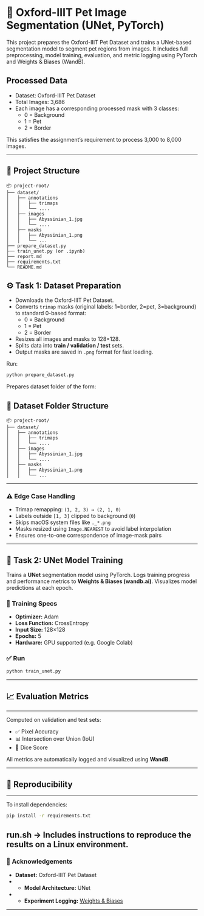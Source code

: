 # 🐾 Oxford-IIIT Pet Image Segmentation (UNet, PyTorch)

This project prepares the Oxford-IIIT Pet Dataset and trains a UNet-based segmentation model to segment pet regions from images. It includes full preprocessing, model training, evaluation, and metric logging using PyTorch and Weights & Biases (WandB).
## Processed Data

- Dataset: Oxford-IIIT Pet Dataset
- Total Images: 3,686
- Each image has a corresponding processed mask with 3 classes:
  - 0 = Background
  - 1 = Pet
  - 2 = Border

This satisfies the assignment’s requirement to process 3,000 to 8,000 images.

---
## 📂 Project Structure

    📦 project-root/
    ├── dataset/
    │   ├── annotations
    │   │   ├── trimaps
    │   │   └── ....
    │   ├── images
    │   │   ├── Abyssinian_1.jpg
    │   │   └── ....
    │   ├── masks
    │   │   ├── Abyssinian_1.png
    │   │   └── ...
    ├── prepare_dataset.py
    ├── train_unet.py (or .ipynb)
    ├── report.md
    ├── requirements.txt
    └── README.md


## ⚙️ Task 1: Dataset Preparation

- Downloads the Oxford-IIIT Pet Dataset.
- Converts `trimap` masks (original labels: 1=border, 2=pet, 3=background) to standard 0-based format:
  - 0 = Background
  - 1 = Pet
  - 2 = Border
- Resizes all images and masks to 128×128.
- Splits data into **train / validation / test** sets.
- Output masks are saved in `.png` format for fast loading.

Run:
```bash
python prepare_dataset.py
```
Prepares dataset folder of the form:
## 📂 Dataset Folder Structure

    📦 project-root/
    ├── dataset/
    │   ├── annotations
    │   │   ├── trimaps
    │   │   └── ....
    │   ├── images
    │   │   ├── Abyssinian_1.jpg
    │   │   └── ....
    │   ├── masks
    │   │   ├── Abyssinian_1.png
    │   │   └── ...

---

### ⚠️ Edge Case Handling

- Trimap remapping: `(1, 2, 3) → (2, 1, 0)`
- Labels outside `[1, 3]` clipped to background (`0`)
- Skips macOS system files like `._*.png`
- Masks resized using `Image.NEAREST` to avoid label interpolation
- Ensures one-to-one correspondence of image-mask pairs

---
## 🤖 Task 2: UNet Model Training

Trains a **UNet** segmentation model using PyTorch. Logs training progress and performance metrics to **Weights & Biases (wandb.ai)**. Visualizes model predictions at each epoch.

### 🔧 Training Specs

- **Optimizer:** Adam  
- **Loss Function:** CrossEntropy  
- **Input Size:** 128×128  
- **Epochs:** 5  
- **Hardware:** GPU supported (e.g. Google Colab)

### ✅ Run

```bash
python train_unet.py
```

---
## 📈 Evaluation Metrics
---

Computed on validation and test sets:

- ✅ Pixel Accuracy  
- 📊 Intersection over Union (IoU)  
- 🧪 Dice Score  

All metrics are automatically logged and visualized using **WandB**.

---

## 🚀 Reproducibility
---

To install dependencies:

```bash
pip install -r requirements.txt
```
 run.sh  -> Includes instructions to reproduce the results on a Linux environment.
---
### 🙌 Acknowledgements 
* **Dataset:** Oxford-IIIT Pet Dataset
* * **Model Architecture:** UNet
* * **Experiment Logging:** [Weights & Biases](https://wandb.ai)
---
